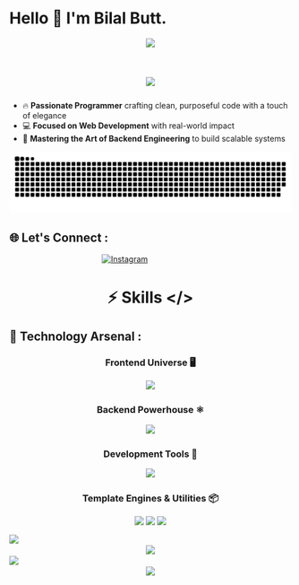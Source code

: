 # Hello 👋 I'm Bilal Butt.

<div align="center">
  <img src="https://capsule-render.vercel.app/api?type=waving&color=gradient&customColorList=6,11,20&height=300&section=header&text=Bilal%20Butt&fontSize=100&fontAlignY=35&animation=twinkling&fontColor=ffffff&desc=Full%20Stack%20Developer%20%7C%20Frontend%20Specialist&descAlignY=55&descSize=20" />
</div>



<p>
  <a href="https://github.com/DenverCoder1/readme-typing-svg">
    <h1 align="center">
  <img src="https://readme-typing-svg.herokuapp.com/?font=IBM+Plex+Sans&size=35&weight=700&center=true&vCenter=true&color=3BC9F3&width=500&height=70&duration=4000&lines=Welcome+to+my+GitHub+Profile!;I'm+a+Web+Developer." />
</h1>

  </a>
</p>

- 🔥 **Passionate Programmer** crafting clean, purposeful code with a touch of elegance
- 💻 **Focused on Web Development** with real-world impact 
- 🎯 **Mastering the Art of Backend Engineering** to build scalable systems                                                                           


<div align="center">
  <picture>
    <source media="(prefers-color-scheme: dark)" srcset="https://raw.githubusercontent.com/platane/platane/output/github-contribution-grid-snake-dark.svg">
    <source media="(prefers-color-scheme: light)" srcset="https://raw.githubusercontent.com/platane/platane/output/github-contribution-grid-snake.svg">
    <img alt="github contribution grid snake animation" src="https://raw.githubusercontent.com/platane/platane/output/github-contribution-grid-snake.svg">
  </picture>
</div>



## 🌐 Let's Connect :
 &nbsp;&nbsp;&nbsp;&nbsp;&nbsp;&nbsp; &nbsp;&nbsp;&nbsp;&nbsp;&nbsp;&nbsp;  &nbsp;&nbsp;&nbsp;&nbsp;&nbsp;&nbsp;  &nbsp;&nbsp;&nbsp;&nbsp;&nbsp;&nbsp;  &nbsp;&nbsp;&nbsp;&nbsp;&nbsp;&nbsp;  &nbsp;&nbsp;&nbsp;&nbsp;&nbsp;&nbsp;  <a href="https://instagram.com/bilalbutt_02" target="_blank">
  <img 
    src="https://img.shields.io/badge/Instagram-%23E4405F.svg?logo=Instagram&logoColor=white" 
    alt="Instagram" 
    style="height: 30px;" 
  />
</a>


<div align="center">
  <h1>⚡ Skills &lt;/&gt;</h1>
</div>





## 🚀 **Technology Arsenal** : 

<div align="center">

### **Frontend Universe** 🖥️
<p>
  <img src="https://skillicons.dev/icons?i=html,css,js,bootstrap,tailwind,figma&theme=dark" />
</p>

### **Backend Powerhouse** ⚛️
<p>
  <img src="https://skillicons.dev/icons?i=nodejs,express,mongodb,postman&theme=dark" />
</p>

### **Development Tools** 🔧
<p>
  <img src="https://skillicons.dev/icons?i=vscode,git,github,npm&theme=dark" />
</p>

### **Template Engines & Utilities** 📦
<p>
  <img src="https://img.shields.io/badge/EJS-B4CA65?style=for-the-badge&logo=ejs&logoColor=black" />
  <img src="https://img.shields.io/badge/RESTful_APIs-FF6B6B?style=for-the-badge&logo=fastapi&logoColor=white" />
  <img src="https://img.shields.io/badge/JSON-000000?style=for-the-badge&logo=json&logoColor=white" />
</p>

</div>

<img src="https://user-images.githubusercontent.com/73097560/115834477-dbab4500-a447-11eb-908a-139a6edaec5c.gif">






<div align="center">
  <img src="https://quotes-github-readme.vercel.app/api?type=horizontal&theme=tokyonight&quote=The%20only%20way%20to%20do%20great%20work%20is%20to%20love%20what%20you%20do&author=Steve%20Jobs" />
</div>


<img src="https://user-images.githubusercontent.com/73097560/115834477-dbab4500-a447-11eb-908a-139a6edaec5c.gif">


<div align="center">
  <img src="https://capsule-render.vercel.app/api?type=waving&color=gradient&customColorList=6,11,20&height=200&section=footer&text=Thanks%20for%20Visiting!&fontSize=50&fontColor=ffffff&animation=twinkling&desc=Keep%20Coding,%20Keep%20Growing!&descSize=16&descAlignY=75" />
</div>



